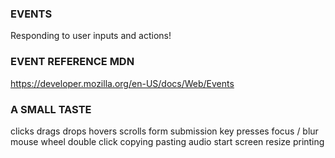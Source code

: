 ### EVENTS

Responding to user inputs and actions!

### EVENT REFERENCE MDN

https://developer.mozilla.org/en-US/docs/Web/Events

### A SMALL TASTE

clicks
drags
drops
hovers
scrolls
form submission
key presses
focus / blur
mouse wheel
double click
copying
pasting
audio start
screen resize
printing
